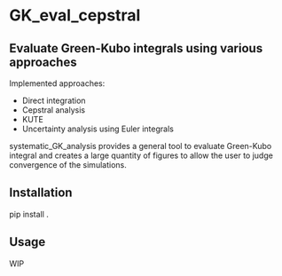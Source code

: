 # GK_eval_cepstral



## Evaluate Green-Kubo integrals using various approaches

Implemented approaches:
 - Direct integration
 - Cepstral analysis
 - KUTE
 - Uncertainty analysis using Euler integrals

systematic_GK_analysis provides a general tool to evaluate Green-Kubo integral and creates a large quantity of figures to allow the user to judge convergence of the simulations.

## Installation

pip install .

## Usage

WIP
